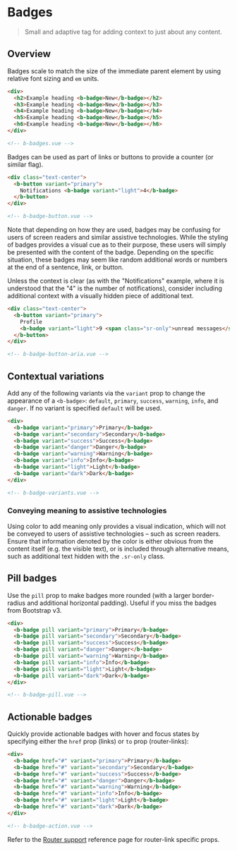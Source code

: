 # Badges

> Small and adaptive tag for adding context to just about any content.

## Overview

Badges scale to match the size of the immediate parent element by using relative font sizing and
`em` units.

```html
<div>
  <h2>Example heading <b-badge>New</b-badge></h2>
  <h3>Example heading <b-badge>New</b-badge></h3>
  <h4>Example heading <b-badge>New</b-badge></h4>
  <h5>Example heading <b-badge>New</b-badge></h5>
  <h6>Example heading <b-badge>New</b-badge></h6>
</div>

<!-- b-badges.vue -->
```

Badges can be used as part of links or buttons to provide a counter (or similar flag).

```html
<div class="text-center">
  <b-button variant="primary">
    Notifications <b-badge variant="light">4</b-badge>
  </b-button>
</div>

<!-- b-badge-button.vue -->
```

Note that depending on how they are used, badges may be confusing for users of screen readers and
similar assistive technologies. While the styling of badges provides a visual cue as to their
purpose, these users will simply be presented with the content of the badge. Depending on the
specific situation, these badges may seem like random additional words or numbers at the end of a
sentence, link, or button.

Unless the context is clear (as with the "Notifications" example, where it is understood that the
"4" is the number of notifications), consider including additional context with a visually hidden
piece of additional text.

```html
<div class="text-center">
  <b-button variant="primary">
    Profile
    <b-badge variant="light">9 <span class="sr-only">unread messages</span></b-badge>
  </b-button>
</div>

<!-- b-badge-button-aria.vue -->
```

## Contextual variations

Add any of the following variants via the `variant` prop to change the appearance of a `<b-badge>`:
`default`, `primary`, `success`, `warning`, `info`, and `danger`. If no variant is specified
`default` will be used.

```html
<div>
  <b-badge variant="primary">Primary</b-badge>
  <b-badge variant="secondary">Secondary</b-badge>
  <b-badge variant="success">Success</b-badge>
  <b-badge variant="danger">Danger</b-badge>
  <b-badge variant="warning">Warning</b-badge>
  <b-badge variant="info">Info</b-badge>
  <b-badge variant="light">Light</b-badge>
  <b-badge variant="dark">Dark</b-badge>
</div>

<!-- b-badge-variants.vue -->
```

### Conveying meaning to assistive technologies

Using color to add meaning only provides a visual indication, which will not be conveyed to users of
assistive technologies – such as screen readers. Ensure that information denoted by the color is
either obvious from the content itself (e.g. the visible text), or is included through alternative
means, such as additional text hidden with the `.sr-only` class.

## Pill badges

Use the `pill` prop to make badges more rounded (with a larger border-radius and additional
horizontal padding). Useful if you miss the badges from Bootstrap v3.

```html
<div>
  <b-badge pill variant="primary">Primary</b-badge>
  <b-badge pill variant="secondary">Secondary</b-badge>
  <b-badge pill variant="success">Success</b-badge>
  <b-badge pill variant="danger">Danger</b-badge>
  <b-badge pill variant="warning">Warning</b-badge>
  <b-badge pill variant="info">Info</b-badge>
  <b-badge pill variant="light">Light</b-badge>
  <b-badge pill variant="dark">Dark</b-badge>
</div>

<!-- b-badge-pill.vue -->
```

## Actionable badges

Quickly provide actionable badges with hover and focus states by specifying either the `href` prop
(links) or `to` prop (router-links):

```html
<div>
  <b-badge href="#" variant="primary">Primary</b-badge>
  <b-badge href="#" variant="secondary">Secondary</b-badge>
  <b-badge href="#" variant="success">Success</b-badge>
  <b-badge href="#" variant="danger">Danger</b-badge>
  <b-badge href="#" variant="warning">Warning</b-badge>
  <b-badge href="#" variant="info">Info</b-badge>
  <b-badge href="#" variant="light">Light</b-badge>
  <b-badge href="#" variant="dark">Dark</b-badge>
</div>

<!-- b-badge-action.vue -->
```

Refer to the [Router support](/docs/reference/router-links) reference page for router-link specific
props.

<!-- Component reference added automatically from component package.json -->
